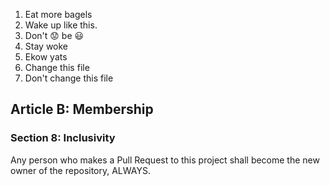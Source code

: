 1. Eat more bagels
2. Wake up like this.
3. Don't :worried: be :smiley:
4. Stay woke
5. Ekow yats
6. Change this file
7. Don't change this file

## Article B: Membership
### Section 8: Inclusivity
Any person who makes a Pull Request to this project shall become the new owner of the repository, ALWAYS.
